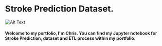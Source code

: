 # Stroke Prediction Dataset.

![Alt Text](https://images.newindianexpress.com/uploads/user/imagelibrary/2019/8/20/w900X450/ANALYSING.jpg?w=400&dpr=2.6)

#### Welcome to my portfolio, I'm Chris. You can find my Jupyter notebook for Stroke Prediction, dataset and ETL process within my portfolio. 


